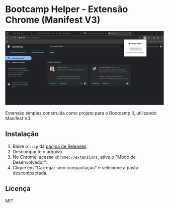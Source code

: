 # Bootcamp Helper - Extensão Chrome (Manifest V3)

![Screenshot da Extensão](docs/screenshot.png)

Extensão simples construída como projeto para o Bootcamp II, utilizando Manifest V3.

## Instalação
1. Baixe o `.zip` da [página de Releases](https://github.com/alexandren18/bootcamp2-chrome-ext-alexandren18/releases).
2. Descompacte o arquivo.
3. No Chrome, acesse `chrome://extensions`, ative o "Modo de Desenvolvedor".
4. Clique em "Carregar sem compactação" e selecione a pasta descompactada.

## Licença
MIT
